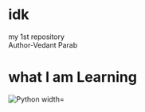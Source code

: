 # idk
my 1st repository
<br>
Author-Vedant Parab
<h1>what I am Learning</h1>
<img align="left" alt="Python width="5px"style="padding=right:2px;"src="https://cdn.jsdelivr.net/gh/devicons/devicon@latest/icons/python/python-original.svg"/>
